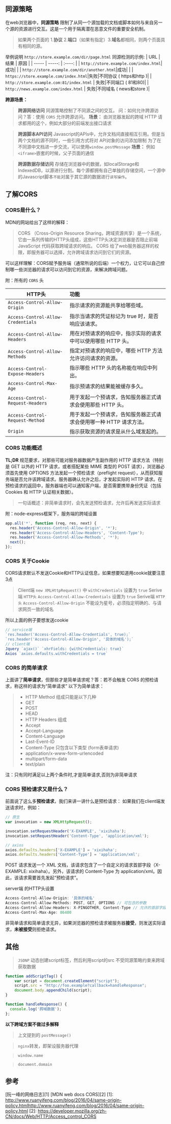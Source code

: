 ## 同源策略

在web浏览器中，**同源策略** 限制了从同一个源加载的文档或脚本如何与来自另一个源的资源进行交互。这是一个用于隔离潜在恶意文件的重要安全机制。

>  如果两个页面的 1.**协议** 2.**端口**（如果有指定）3.**域名**都相同，则两个页面具有相同的源。

举例说明 `http://store.example.com/dir/page.html` 同源检测的示例:
| URL | 结果     |  原因   |
| -----   | -----:  | :----:  |
| `http://store.example.com/index.html`| 成功|    |
| `http://store.example.com/dir/another.html`|成功|    |
| `https://store.example.com/index.html`|失败|不同协议 ( https和http )|
| `http://store.example.com:81/index.html` | 失败|不同端口 ( 81和80)|
| `http://news.example.com/index.html` | 失败|不同域名 ( news和store )|

**跨源场景：**
>  **跨源网络访问**
>  同源策略控制了不同源之间的交互。
>  问：如何允许跨源访问？答：使用 `CORS` 允许跨源访问。
>  **场景：** 由浏览器发起的跨域 HTTP 请求都用的这个，例如大部分的前端发出接口请求


>  **跨源脚本API访问**
>  Javascript的APIs中，允许文档间直接相互引用。但是当两个文档的源不同时，一些引用方式将对 API对象的访问添加限制
>  为了在不同源中文档进一步交流，可以使用`window.postMessage`
>  **场景：** 例如`<iframe>`嵌套的时候，父子页面的通信


>  **跨源数据存储访问**
>  存储在浏览器中的数据，如localStorage和IndexedDB，以源进行分割。每个源都拥有自己单独的存储空间，一个源中的Javascript脚本`不能`对属于其它源的数据进行`读写操作`。


## 了解CORS

### CORS是什么？
MDN的网站给出了这样的解释：
> CORS （Cross-Origin Resource Sharing，跨域资源共享）是一个系统，它由一系列传输的HTTP头组成，这些HTTP头决定浏览器是否阻止前端 JavaScript 代码获取跨域请求的响应。 CORS 给了web服务器这样的权限，即服务器可以选择，允许跨域请求访问到它们的资源。

可以这样理解：CORS赋予服务端（通常所说的后端）一个权力，让它可以自己控制哪一些浏览器的请求可以访问到它的资源，来解决跨域问题。

附：所有的 `CORS` 头

| HTTP头        | 功能   |
| --------   | :-----  |
| `Access-Control-Allow-Origin`| 指示请求的资源能共享给哪些域。 |
| `Access-Control-Allow-Credentials`|指示当请求的凭证标记为 true 时，是否响应该请求。|
| `Access-Control-Allow-Headers`     | 用在对预请求的响应中，指示实际的请求中可以使用哪些 HTTP 头。 |
| `Access-Control-Allow-Methods`     | 指定对预请求的响应中，哪些 HTTP 方法允许访问请求的资源。|
| `Access-Control-Expose-Headers`     | 指示哪些 HTTP 头的名称能在响应中列出。|
| `Access-Control-Max-Age`     | 指示预请求的结果能被缓存多久。 |
| `Access-Control-Request-Headers`     | 用于发起一个预请求，告知服务器正式请求会使用那些 HTTP 头。|
| `Access-Control-Request-Method`     | 用于发起一个预请求，告知服务器正式请求会使用哪一种 HTTP 请求方法。|
| `Origin`     | 指示获取资源的请求是从什么域发起的。|

### CORS 功能概述

**TL;DR**
规范要求，对那些可能对服务器数据产生副作用的 HTTP 请求方法（特别是 GET 以外的 HTTP 请求，或者搭配某些 MIME 类型的 POST 请求），浏览器必须首先使用 OPTIONS 方法发起一个预检请求（preflight request），从而获知服务端是否允许该跨域请求。服务器确认允许之后，才发起实际的 HTTP 请求。在预检请求的返回中，服务器端也可以通知客户端，是否需要携带身份凭证（包括 Cookies 和 HTTP 认证相关数据）。

> 一句话概述：非简单请求时，会先发送预检请求，允许后再发送实际请求


附：node-express框架下，服务端的跨域设置

``` javascript
app.all('*', function (req, res, next) {
  res.header('Access-Control-Allow-Origin', '*');
  res.header('Access-Control-Allow-Headers', 'Content-Type');
  res.header('Access-Control-Allow-Methods', '*');
  next();
});
```

### CORS 关于Cookie
CORS请求默认不发送Cookie和HTTP认证信息，如果想要知道用cookie就要注意3点
> Client端 `new XMLHttpRequest()` 中 `withCredentials` 设置为 `true`
> Serive端 `HTTP头` `Access-Control-Allow-Credentials` 设置为 `true`
> Serive端 `HTTP头` `Access-Control-Allow-Origin` 不能设为星号，必须指定明确的、与请求网页一致的域名

所以上面的例子要想发送cookie
``` javascript
// service端
`res.header('Access-Control-Allow-Credentials', true);`
`res.header('Access-Control-Allow-Origin', '具体的域名');`
// client端
Jquery `ajax()` `xhrFields: {withCredentials: true}`
Axios `axios.defaults.withCredentials = true`
```

### CORS 的简单请求
上面讲了**简单请求**，但那些才是简单请求呢？答：若不会触发 CORS 的预检请求，称这样的请求为“简单请求”
以下为简单请求：
> - HTTP Method 组成只能是以下几种
>  - GET
>  - POST
>  - HEAD
> - HTTP Headers 组成
>  - Accept
>  - Accept-Language
>  - Content-Language
>  - Last-Event-ID
>  - Content-Type 只包含以下类型 (form表单请求)
>   - application/x-www-form-urlencoded
>   - multipart/form-data
>   - text/plain

注：只有同时满足以上两个条件时,才是简单请求,否则为非简单请求

### CORS 预检请求又是什么？

前面说了这么多**预检请求**，我们来讲一讲什么是预检请求：
如果我们在client端发送请求时，例如：

``` javascript
// 原生
var invocation = new XMLHttpRequest();

invocation.setRequestHeader('X-EXAMPLE', 'xixihaha');
invocation.setRequestHeader('Content-Type', 'application/xml');

// axios
axios.defaults.headers['X-EXAMPLE'] = 'xixihaha';
axios.defaults.headers['Content-Type'] = 'application/xml';

```
POST 请求发送一个 XML 文档，该请求包含了一个自定义的请求首部字段（X-EXAMPLE: xixihaha）。另外，该请求的 Content-Type 为 application/xml。因此，该请求需要首先发起“预检请求”。

server端 的HTTP头设置

``` javascript
Access-Control-Allow-Origin: '具体的域名'
Access-Control-Allow-Methods: POST, GET, OPTIONS // 可包含的参数
Access-Control-Allow-Headers: X-PINGOTHER, Content-Type // 允许的首部字段
Access-Control-Max-Age: 86400
```

非简单请求和简单请求无异，如果浏览器的预检请求被服务器**接受**，则发送实际请求，**未被接受**则拒绝请求。

## 其他

> `JSONP`
> 动态创建script标签，然后利用script的src 不受同源策略约束来跨域获取数据

```javascript
function addScriptTag() {
    var script = document.createElement("script");
    script.src = "http://foo.example?callback=handleResponse";
    document.body.appendChild(script);
}

function handleResponse() {
  console.log('跨域数据');
};
```

**以下跨域方案不做过多解释**

> 上文提到的 `postMessage()`

> `nginx`转发，即架设服务器代理


> `window.name` 


> `document.domain `


## 参考
[阮一峰的网络日志][1]
[MDN web docs CORS][2]
[1]: http://www.ruanyifeng.com/blog/2016/04/same-origin-policy.htmlhttp://www.ruanyifeng.com/blog/2016/04/same-origin-policy.html
[2]: https://developer.mozilla.org/zh-CN/docs/Web/HTTP/Access_control_CORS

